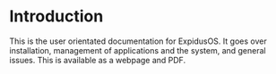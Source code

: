 # Introduction

This is the user orientated documentation for ExpidusOS. It goes over installation, management of applications and the system, and general issues. This is available as a webpage and PDF.

